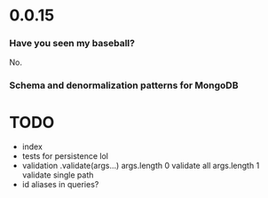 # 0.0.15

### Have you seen my baseball?

No. 

### Schema and denormalization patterns for MongoDB

# TODO
- index
- tests for persistence lol
- validation 
.validate(args...)
  args.length 0 validate all
  args.length 1 validate single path
- id aliases in queries? 
